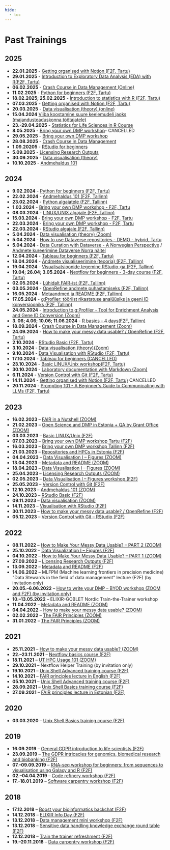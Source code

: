 ```yaml
---
hide:
  - toc
---
```

# Past Trainings

## 2025

* **22.01.2025** - [Getting organised with Notion (F2F, Tartu)](https://elixir.ut.ee/news/2025/01/02/Notion_22-01/)
* **29.01.2025** - [Introduction to Exploratory Data Analysis (EDA) with R(F2F, Tartu)](https://elixir.ut.ee/news/2025/01/02/Exploratory_data_analysis/)
* **06.02.2025** - [Crash Course in Data Management (Online)](https://elixir.ut.ee/news/2025/01/10/Crash_course_DM_06-02/)
* **11.02.2025** - [Python for beginners (F2F, Tartu)](https://elixir.ut.ee/news/2025/01/13/Python_11-02/)
* **18.02.2025; 25.02.2025** - [Introduction to statistics with R (F2F, Tartu)](https://elixir.ut.ee/news/2025/01/13/Intro_statistics_R_18-02/)
* **07.03.2025** - [Getting organised with Notion (F2F, Tartu)](https://elixir.ut.ee/news/2025/01/02/Notion_07-03/)
* **20.03.2025** - [Data visualisation (theory) (online)](https://elixir.ut.ee/news/2025/02/03/data_visualisation_theory_20-03/)
* **15.04.2024** [Viiba koostamine suure keelemudeli jaoks (majandusteaduskonna töötajatele)](https://elixir.ut.ee/news/2024/04/03/viiba_koostamine_majandusteaduskond/)
* **23.-29.04.2025** -  [Statistics for Life Sciences in R Course](https://www.elixir-czech.cz/events/statistics-for-life-sciences-in-r-course)
* **8.05.2025** -  [Bring your own DMP workshop](https://elixir.ut.ee/news/2025/04/17/BYO_DMP_202050508/)- CANCELLED
* **29.05.2025** - [Bring your own DMP workshop](https://elixir.ut.ee/news/2025/04/17/BYO_DMP_20250529/)
* **28.08.2025** - [Crash Course in Data Management](https://elixir.ut.ee/news/2025/08/11/Crash_course_DM_28_08/)
* **1.09.20205** - [RStudio for beginners](https://elixir.ut.ee/news/2025/08/11/RStudio_Basic_01_09_2025/)
* **5.09.2025** - [Licensing Research Outputs](https://elixir.ut.ee/news/2025/08/18/Licensing_05-09/)
* **30.09.2025** - [Data visualisation (theory)](https://elixir.ut.ee/news/2025/09/01/data_visualisation_theory_30-09-2025/)
* **10.10.2025** - [Andmehaldus 101](https://elixir.ut.ee/news/2025/09/17/Andmehaldus_101_10-10-2025/)


## 2024

* **9.02.2024** - [Python for beginners (F2F, Tartu)](https://elixir.ut.ee/news/2024/01/09/Python_for_beginners_Tartu/)
* **22.02.2024** - [Andmehaldus 101 (F2F, Tallinn)](https://elixir.ut.ee/news/2024/02/01/Andmehaldus_101/)
* **23.02.2024** - [Python algajatele (F2F, Tallinn)](https://elixir.ut.ee/news/2024/02/01/Python_algajatele/)
* **1.03.2024** - [Bring your own DMP workshop - F2F, Tartu](https://elixir.ut.ee/news/2024/02/05/BYO_DMP_2024-03-01/)
* **08.03.2024** - [LINUX/UNIX algajale (F2F, Tallinn)](https://elixir.ut.ee/news/2024/02/01/Unix/)
* **15.03.2024** - [Bring your own DMP workshop - F2F, Tartu](https://elixir.ut.ee/news/2024/02/05/BYO_DMP_2024-03-15/)
* **22.03.2024** - [Bring your own DMP workshop - F2F, Tartu](https://elixir.ut.ee/news/2024/02/05/BYO_DMP_2024-03-22/)
* **22.03.2024** - [RStudio algajale (F2F, Tallinn)](https://elixir.ut.ee/news/2024/02/01/RStudio_algajale/)
* **5.04.2024** - [Data visualisation (theory) (Zoom)](https://elixir.ut.ee/news/2024/02/07/Data_visualisation_theory/)
* **5.04.2024** - [How to use Dataverse repositories - DEMO - hybrid, Tartu](https://elixir.ut.ee/news/2024/03/05/Dataverse_demo/)
* **5.04.2024** - [Data Curation with Dataverse - A Norwegian Perspective](https://elixir.ut.ee/news/2024/03/19/Dataverse_NO_eng/) /  [Andmete kureerimine Dataverse Norra näitel](https://elixir.ut.ee/news/2024/03/19/Dataverse_NO_est/)
* **12.04.2024** - [Tableau for beginners (F2F, Tartu)](https://elixir.ut.ee/news/2024/02/07/Tableau_for_beginners/)
* **18.04.2024** - [Andmete visualiseerimine (teooria) (F2F, Tallinn)](https://elixir.ut.ee/news/2024/02/02/Andmete_visualiseerimine_teooria/)
* **19.04.2024** - [Visualisatsioonide tegemine RStudio-ga (F2F, Tallinn)](https://elixir.ut.ee/news/2024/02/02/Visualisatsioonide_tegemine_RStudio/)
* **19.04; 26.04; 3.05.2024** - [Nextflow for beginners - 3-day course (F2F, Tartu)](https://elixir.ut.ee/news/2024/02/07/Nextflow/)
* **02.05.2024** - [Lühidalt FAIR-ist (F2F, Tallinn)](https://elixir.ut.ee/news/2024/02/02/L%C3%BChidalt_FAIR/)
* **03.05.2024** - [OpenRefine andmete puhastamiseks (F2F, Tallinn)](https://elixir.ut.ee/news/2024/02/02/OpenRefine_andmete_puhastamiseks/)
* **16.05.2024** - [Metaandmed ja README (F2F, Tallinn)](https://elixir.ut.ee/news/2024/02/02/Metadata_README/)
* **17.05.2024** - [g:Profiler: tööriist rikastatuse analüüsiks ja geeni ID konversiooniks (F2F, Tallinn)](https://elixir.ut.ee/news/2024/02/02/g_profiler/)
* **24.05.2024** - [Introduction to g:Profiler - Tool for Enrichment Analysis and Gene ID Conversion (Zoom)](https://elixir.ut.ee/news/2024/02/07/g%3Aprofiler_english/)
* **3. 06; 4.06;  10.06; 11.06.2024** - [R basics - 4 days(F2F, Tallinn)](https://elixir.ut.ee/news/2024/06/03/R_basics_taltech/)
* **18.09.2024** - [Crash Course in Data Management (Zoom)](https://elixir.ut.ee/news/2024/08/22/crash_course_DM/)
* **24.09.2024** - [How to make your messy data usable? / OpenRefine (F2F, Tartu)](https://elixir.ut.ee/news/2024/08/22/OpenRefine_data_cleaning/)
* **2.10.2024** - [RStudio Basic (F2F, Tartu)](https://elixir.ut.ee/news/2024/09/04/RStudio_basic/)
* **3.10.2024** - [Data visualisation (theory)(Zoom)](https://elixir.ut.ee/news/2024/09/04/Data_visualisation_theory_oct/)
* **9.10.2024** - [Data Visualisation with RStudio (F2F, Tartu)](https://elixir.ut.ee/news/2024/09/09/Data_visualisation_with_RStudio/)
* **17.10.2024** - [Tableau for beginners (CANCELLED)](https://elixir.ut.ee/news/2024/09/09/Tableau_oct/)
* **23.10.2024** - [Basic LINUX/Unix workshop(F2F, Tartu)](https://elixir.ut.ee/news/2024/10/01/Basic_Unix_workshop/)
* **30.10.2024** - [Laboratory documentation with Markdown (Zoom)](https://elixir.ut.ee/news/2024/10/01/Lab_doc_Markdown/)
* **6.11.2024** - [Version Control with Git (F2F, Tartu)](https://elixir.ut.ee/news/2024/10/01/Version_control_with_Git/)
* **14.11.2024** - [Getting organised with Notion (F2F, Tartu)](https://elixir.ut.ee/news/2024/10/17/Notion/) CANCELLED
* **20.11.2024** - [Prompting 101 - A Beginner's Guide to Communicating with LLMs (F2F, Tartu)](https://elixir.ut.ee/news/2024/10/17/prompt_generation/)

## 2023

* **16.02.2023** – [FAIR in a Nutshell (ZOOM)](https://elixir.ut.ee/node/465)
* **21.02.2023** – [Open Science and DMP in Estonia + QA by Grant Office (ZOOM)](https://elixir.ut.ee/node/468)
* **03.03.2023** – [Basic LINUX/Unix (F2F)](https://elixir.ut.ee/node/477)
* **07.03.2023** – [Bring your own DMP workshop Tartu (F2F)](https://elixir.ut.ee/node/474)
* **16.03.2023** – [Bring your own DMP workshop Tallinn (F2F)](https://elixir.ut.ee/node/474)
* **21.03.2023** – [Repositories and HPCs in Estonia (F2F)](https://elixir.ut.ee/node/471)
* **04.04.2023** – [Data Visualisation I – Figures (ZOOM)](https://elixir.ut.ee/node/480)
* **13.04.2023** – [Metadata and README (ZOOM)](https://elixir.ut.ee/node/483)
* **18.04.2023** – [Data Visualisation I – Figures (ZOOM)](https://elixir.ut.ee/node/494)
* **25.04.2023** – [Licensing Research Outputs (ZOOM)](https://elixir.ut.ee/node/486)
* **02.05.2023** – [Data Visualisation I – Figures workshop (F2F)](https://elixir.ut.ee/node/489)
* **25.05.2023** – [Version Control with Git (F2F)](https://elixir.ut.ee/node/517)
* **12.10.2023** – [Andmehaldus 101 (ZOOM)](https://elixir.ut.ee/node/543)
* **24.10.2023** – [RStudio Basic (F2F)](https://elixir.ut.ee/node/546)
* **09.11.2023** – [Data visualisation (ZOOM)](https://elixir.ut.ee/node/549)
* **14.11.2023** – [Visualisation with RStudio (F2F)](https://elixir.ut.ee/node/552)
* **30.11.2023** – [How to make your messy data usable? / OpenRefine (F2F)](https://elixir.ut.ee/node/555)
* **05.12.2023** – [Version Control with Git – RStudio (F2F)](https://elixir.ut.ee/node/558)

## 2022

* **08.11.2022** – [How to Make Your Messy Data Usable? – PART 2 (ZOOM)](https://elixir.ut.ee/node/456)
* **25.10.2022** – [Data Visualization I – Figures (F2F)](https://elixir.ut.ee/node/452)
* **04.10.2022** – [How to Make Your Messy Data Usable? – PART 1 (ZOOM)](https://elixir.ut.ee/node/456)
* **27.09.2022** – [Licensing Research Outputs (F2F)](https://elixir.ut.ee/node/450)
* **13.09.2022** – [Metadata and README (F2F)](https://elixir.ut.ee/node/448)
* **14.06.2022** – MLFPM (Machine learning frontiers in precision medicine) <br>
  "Data Stewards in the field of data management" lecture (F2F) (by invitation only)
* **20.05.–6.06.2022** – [How to write your DMP – BYOD workshop (ZOOM and F2F) (by invitation only)](https://elixir.ut.ee/node/444)
* **10.–13.05.2022** – ELIXIR-GOBLET Nordic Train-the-Trainer workshop
* **11.04.2022** – [Metadata and README (ZOOM)](https://elixir.ut.ee/node/432)
* **04.04.2022** – [How to make your messy data usable? (ZOOM)](https://elixir.ut.ee/node/432)
* **02.02.2022** – [The FAIR Principles (ZOOM)](https://elixir.ut.ee/node/420)
* **31.01.2022** – [The FAIR Principles (ZOOM)](https://elixir.ut.ee/node/420)

## 2021

* **25.11.2021** – [How to make your messy data usable? (ZOOM)](http://elixir.ut.ee/node/406)
* **22.–23.11.2021** – [Nextflow basics course (F2F)](http://elixir.ut.ee/node/404)
* **18.11.2021** – [UT HPC Usage 101 (ZOOM)](https://elixir.ut.ee/node/408)
* **29.10.2021** – Nextflow Helper Training (by invitation only)
* **19.10.2021** – [Unix Shell Advanced training course (F2F)](https://elixir.ut.ee/node/398)
* **14.10.2021** – [FAIR principles lecture in English (F2F)](https://elixir.ut.ee/node/400)
* **05.10.2021** – [Unix Shell Advanced training course (F2F)](https://elixir.ut.ee/node/398)
* **28.09.2021** – [Unix Shell Basics training course (F2F)](https://elixir.ut.ee/node/398)
* **27.09.2021** – [FAIR principles lecture in Estonian (F2F)](https://elixir.ut.ee/node/400)

## 2020

* **03.03.2020** – [Unix Shell Basics training course (F2F)](https://elixir.ut.ee/node/328)

## 2019

* **16.09.2019** – [General GDPR introduction to life scientists (F2F)](https://elixir.ut.ee/node/262)
* **23.09.2019** – [The GDPR intricacies for genomics, biomedical research and biobanking (F2F)](https://elixir.ut.ee/node/262)
* **07.–09.09.2019** – [RNA-seq workshop for beginners: from sequences to visualisation using Galaxy and R (F2F)](https://elixir.ut.ee/node/269)
* **02.–04.04.2019** – [Code refinery workshop (F2F)](https://elixir.ut.ee/node/211)
* **17.–18.01.2019** – [Software carpentry workshop (F2F)](https://elixir.ut.ee/node/190)

## 2018

* **17.12.2018** – [Boost your bioinformatics backchat (F2F)](https://elixir.ut.ee/node/187)
* **14.12.2018** – [ELIXIR Info Day (F2F)](https://elixir.ut.ee/node/178)
* **13.12.2018** – [Data management mini workshop (F2F)](https://elixir.ut.ee/node/184)
* **13.12.2018** – [Sensitive data handling knowledge exchange round table (F2F)](https://elixir.ut.ee/node/199)
* **12.12.2018** – [Train the trainer refreshment (F2F)](https://elixir.ut.ee/node/193)
* **19.–20.11.2018** – [Data carpentry workshop (F2F)](https://elixir.ut.ee/2018-datacarpentry)
